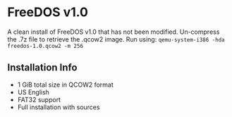 # FreeDOS v1.0
A clean install of FreeDOS v1.0 that has not been modified. Un-compress the .7z file to retrieve the .qcow2 image. Run using: `qemu-system-i386 -hda freedos-1.0.qcow2 -m 256`

## Installation Info
- 1 GiB total size in QCOW2 format
- US English
- FAT32 support
- Full installation with sources
